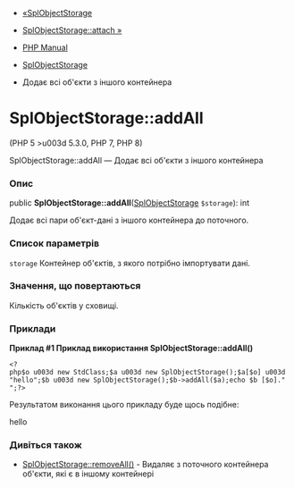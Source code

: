 - [«SplObjectStorage](class.splobjectstorage.md)
- [SplObjectStorage::attach »](splobjectstorage.attach.md)

- [PHP Manual](index.md)
- [SplObjectStorage](class.splobjectstorage.md)
- Додає всі об'єкти з іншого контейнера

# SplObjectStorage::addAll

(PHP 5 \>u003d 5.3.0, PHP 7, PHP 8)

SplObjectStorage::addAll — Додає всі об'єкти з іншого контейнера

### Опис

public
**SplObjectStorage::addAll**([SplObjectStorage](class.splobjectstorage.md)
`$storage`): int

Додає всі пари об'єкт-дані з іншого контейнера до поточного.

### Список параметрів

`storage`
Контейнер об'єктів, з якого потрібно імпортувати дані.

### Значення, що повертаються

Кількість об'єктів у сховищі.

### Приклади

**Приклад #1 Приклад використання **SplObjectStorage::addAll()****

` <?php$o u003d new StdClass;$a u003d new SplObjectStorage();$a[$o] u003d "hello";$b u003d new SplObjectStorage();$b->addAll($a);echo $b [$o]."
";?> `

Результатом виконання цього прикладу буде щось подібне:

hello

### Дивіться також

- [SplObjectStorage::removeAll()](splobjectstorage.removeall.md) -
Видаляє з поточного контейнера об'єкти, які є в іншому
контейнері

